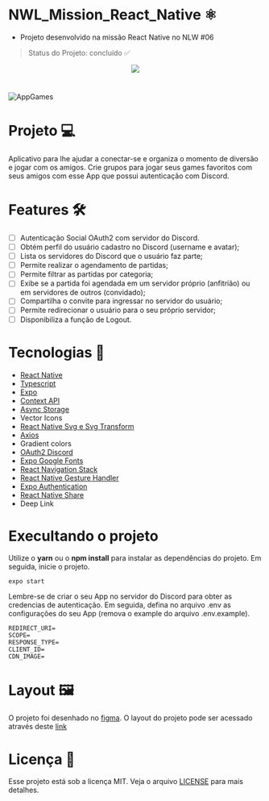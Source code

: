 # NWL_Mission_React_Native ⚛️

- Projeto desenvolvido na missão React Native no NLW #06
 > Status do Projeto: concluído :white_check_mark:

<p align="center"> <img src=https://i.imgur.com/7ZkPHNr.png> </p>

#

![AppGames](https://i.imgur.com/loRN0Jk.png)

# Projeto 💻
Aplicativo para lhe ajudar a conectar-se e organiza o momento de diversão e jogar com os amigos. Crie grupos para jogar seus games favoritos com seus amigos com esse App que possui autenticação com Discord.

# Features 🛠️

 - [ ] Autenticação Social OAuth2 com servidor do Discord.
 - [ ] Obtém perfil do usuário cadastro no Discord (username e avatar);
 - [ ] Lista os servidores do Discord que o usuário faz parte;
 - [ ] Permite realizar o agendamento de partidas;
 - [ ] Permite filtrar as partidas por categoria;
 - [ ] Exibe se a partida foi agendada em um servidor próprio (anfitrião) ou em servidores de outros (convidado);
 - [ ] Compartilha o convite para ingressar no servidor do usuário;
 - [ ] Permite redirecionar o usuário para o seu próprio servidor;
 - [ ] Disponibiliza a função de Logout.

# Tecnologias 📱

 - [React Native](https://reactnative.dev/)
 - [Typescript](https://www.typescriptlang.org/)
 - [Expo](https://expo.io/)
 - [Context API](https://pt-br.reactjs.org/docs/context.html)
 - [Async Storage](https://reactnative.dev/docs/asyncstorage)
 - Vector Icons
 - [React Native Svg e Svg Transform](https://github.com/kristerkari/react-native-svg-transformer)
 - [Axios](https://www.npmjs.com/package/axios)
 - Gradient colors
 - [OAuth2 Discord](https://discord.com/developers/docs/topics/oauth2)
 - [Expo Google Fonts](https://docs.expo.io/guides/using-custom-fonts/#using-a-google-font)
 - [React Navigation Stack](https://reactnavigation.org/docs/stack-navigator/)
 - [React Native Gesture Handler](https://docs.swmansion.com/react-native-gesture-handler/docs/)
 - [Expo Authentication](https://docs.expo.io/guides/authentication/)
 - [React Native Share](https://github.com/react-native-share/react-native-share)
 - Deep Link

# Execultando o projeto

Utilize o <b>yarn</b> ou o <b>npm install</b> para instalar as dependências do projeto. Em seguida, inicie o projeto.

```
expo start
```
Lembre-se de criar o seu App no servidor do Discord para obter as credencias de autenticação. Em seguida, defina no arquivo .env as configurações do seu App (remova o example do arquivo .env.example).

```
REDIRECT_URI=
SCOPE=
RESPONSE_TYPE=
CLIENT_ID=
CDN_IMAGE=
```
# Layout 🖼️

O projeto foi desenhado no [figma](https://www.figma.com/). O layout do projeto pode ser acessado através deste [link](https://www.figma.com/file/qc229XquTq6gFaLxeZ22d4/GamePlay-(Copy)?node-id=0%3A1)

# Licença 📑

Esse projeto está sob a licença MIT. Veja o arquivo [LICENSE](https://opensource.org/licenses/MIT) para mais detalhes.



